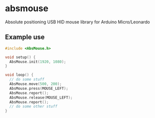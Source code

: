 # absmouse
Absolute positioning USB HID mouse library for Arduino Micro/Leonardo

## Example use
```c++
#include <AbsMouse.h>

void setup() {
  AbsMouse.init(1920, 1080);
}

void loop() {
  // do some stuff
  AbsMouse.move(500, 200);
  AbsMouse.press(MOUSE_LEFT);
  AbsMouse.report();
  AbsMouse.release(MOUSE_LEFT);
  AbsMouse.report();
  // do some other stuff
}
```
